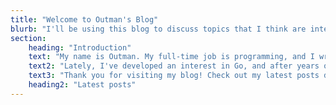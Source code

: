 ```yaml
---
title: "Welcome to Outman's Blog"
blurb: "I'll be using this blog to discuss topics that I think are interesting. So expect posts about programming, general technology and software, music theory and analysis, economics and architecture."
section:
    heading: "Introduction"
    text: "My name is Outman. My full-time job is programming, and I write music as a hobby. I also enjoy spending time outdoors every now and then. I primarily work with C#, but I explore various other technologies whenever I get the chance."
    text2: "Lately, I've developed an interest in Go, and after years of inactivity in blogging, I decided to give HUGO a shot. So far, I find it much nicer for my own needs than Ghost, which I used previously on a Vultr VPS. Now, I'm using GitHub, HUGO, Netlify, and Decap CMS (formerly Netlify CMS) to run this blog for free. The only thing I still pay for, of course, is my domain."
    text3: "Thank you for visiting my blog! Check out my latest posts down below."
    heading2: "Latest posts"
---
```

